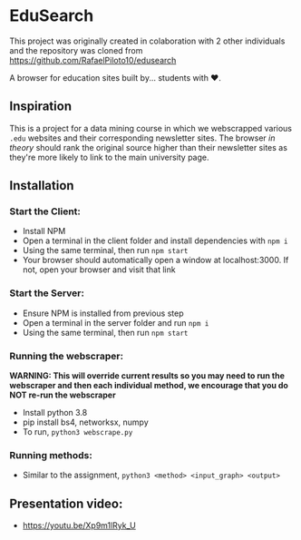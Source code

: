 # EduSearch
This project was originally created in colaboration with 2 other individuals and the repository was cloned from 
https://github.com/RafaelPiloto10/edusearch

A browser for education sites built by... students with ♥.

## Inspiration

This is a project for a data mining course in which we webscrapped various `.edu` websites and their corresponding newsletter sites.
The browser *in theory* should rank the original source higher than their newsletter sites as they're more likely to link to the main
university page.

## Installation

### Start the Client:
- Install NPM
- Open a terminal in the client folder and install dependencies with `npm i`
- Using the same terminal, then run `npm start`
- Your browser should automatically open a window at localhost:3000. If not, open your browser and visit that link

### Start the Server:
- Ensure NPM is installed from previous step
- Open a terminal in the server folder and run `npm i`
- Using the same terminal, then run `npm start`

### Running the webscraper:
**WARNING: This will override current results so you may need to run the webscraper and then each individual method, we encourage that you do NOT re-run the webscraper**
- Install python 3.8
- pip install bs4, networksx, numpy
- To run, `python3 webscrape.py`

### Running methods:
- Similar to the assignment, `python3 <method> <input_graph> <output>`

## Presentation video:
- https://youtu.be/Xp9m1lRyk_U

